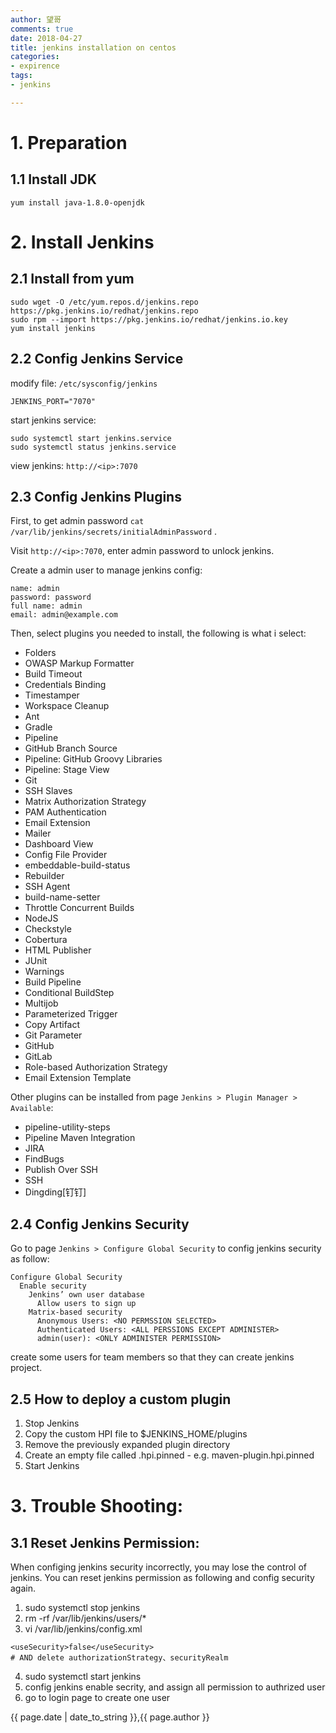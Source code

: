 ```yaml
---
author: 望哥
comments: true
date: 2018-04-27
title: jenkins installation on centos
categories:
- expirence
tags:
- jenkins

---
```



# 1. Preparation

## 1.1 Install JDK

```
yum install java-1.8.0-openjdk
```


# 2. Install Jenkins

## 2.1 Install from yum

```
sudo wget -O /etc/yum.repos.d/jenkins.repo https://pkg.jenkins.io/redhat/jenkins.repo
sudo rpm --import https://pkg.jenkins.io/redhat/jenkins.io.key
yum install jenkins
```

## 2.2 Config Jenkins Service

modify file: `/etc/sysconfig/jenkins`

```
JENKINS_PORT="7070"
```

start jenkins service:
```
sudo systemctl start jenkins.service
sudo systemctl status jenkins.service
```

view jenkins: `http://<ip>:7070`


## 2.3 Config Jenkins Plugins

First, to get admin password `cat /var/lib/jenkins/secrets/initialAdminPassword` .

Visit `http://<ip>:7070`, enter admin password to unlock jenkins.

Create a admin user to manage jenkins config:
```
name: admin
password: password
full name: admin
email: admin@example.com
```

Then, select plugins you needed to install, the following is what i select:

- Folders
- OWASP Markup Formatter
- Build Timeout
- Credentials Binding
- Timestamper
- Workspace Cleanup
- Ant
- Gradle
- Pipeline
- GitHub Branch Source
- Pipeline: GitHub Groovy Libraries
- Pipeline: Stage View
- Git
- SSH Slaves
- Matrix Authorization Strategy
- PAM Authentication
- Email Extension
- Mailer
- Dashboard View
- Config File Provider
- embeddable-build-status
- Rebuilder
- SSH Agent
- build-name-setter
- Throttle Concurrent Builds
- NodeJS
- Checkstyle
- Cobertura
- HTML Publisher
- JUnit
- Warnings
- Build Pipeline
- Conditional BuildStep
- Multijob
- Parameterized Trigger
- Copy Artifact
- Git Parameter
- GitHub
- GitLab
- Role-based Authorization Strategy
- Email Extension Template


Other plugins can be installed from page `Jenkins > Plugin Manager > Available`:
- pipeline-utility-steps
- Pipeline Maven Integration
- JIRA
- FindBugs
- Publish Over SSH
- SSH
- Dingding[钉钉]



## 2.4 Config Jenkins Security

Go to page `Jenkins > Configure Global Security` to config jenkins security as follow:

```
Configure Global Security
  Enable security
    Jenkins’ own user database
      Allow users to sign up
    Matrix-based security
      Anonymous Users: <NO PERMSSION SELECTED>
      Authenticated Users: <ALL PERSSIONS EXCEPT ADMINISTER>
      admin(user): <ONLY ADMINISTER PERMISSION>
```


create some users for team members so that they can create jenkins project.


## 2.5 How to deploy a custom plugin

1. Stop Jenkins
2. Copy the custom HPI file to $JENKINS_HOME/plugins
3. Remove the previously expanded plugin directory
4. Create an empty file called <plugin>.hpi.pinned - e.g. maven-plugin.hpi.pinned
5. Start Jenkins


# 3. Trouble Shooting:
## 3.1 Reset Jenkins Permission:

When configing jenkins security incorrectly, you may lose the control of jenkins.
You can reset jenkins permission as following and config security again.

1. sudo systemctl stop jenkins
2. rm -rf /var/lib/jenkins/users/*
3. vi /var/lib/jenkins/config.xml
```
<useSecurity>false</useSecurity>
# AND delete authorizationStrategy、securityRealm
```
4. sudo systemctl start jenkins
5. config jenkins enable secrity, and assign all permission to authrized user
6. go to login page to create one user

{{ page.date | date_to_string }},{{ page.author }}
